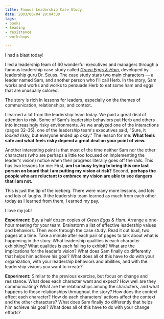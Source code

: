 ```yaml
--- 
title: Famous Leadership Case Study
date: 2003/06/04 20:04:00
tags: 
- books
- leading
- resistance
- workshops

---
```


I had a blast today!

I led a leadership team of 60 wonderful executives and managers through a famous leadership case study called <em><a href="http://www.amazon.com/exec/obidos/ASIN/0394800168/dalehemer-20">Green Eggs &amp; Ham</a></em>, developed by leadership guru <a href="http://www.seuss.org/">Dr. Seuss</a>. The case study stars two main characters — a leader named Sam, and another person who I'll call Herb. In the story, Sam works and works and works to persuade Herb to eat some ham and eggs that are unusually colored.

The story is rich in lessons for leaders, especially on the themes of communication, relationships, and context.

I learned a lot from the leadership team today. We paid a great deal of attention to risk. Some of Sam's leadership behaviors put Herb and others into increasingly risky environments. As we analyzed one of the interactions (pages 32–35), one of the leadership team's executives said, "Sure, it <em>looked</em> risky, but everyone ended up okay." The lesson for me: <strong>What feels safe and what feels risky depend a great deal on your point of view.</strong>

Another interesting point is that most of the time neither Sam nor the other characters (who are perhaps a little too focused on implementing the leader's vision) notice when their progress literally goes off the rails. This has two lessons for me: First, <strong>am I so busy trying to bring this one last person on board that I am putting my vision at risk?</strong> Second, <strong>perhaps the people who are reluctant to embrace my vision are able to see dangers that I am not.</strong>

This is just the tip of the iceberg. There were many more lessons, and lots and lots of laughs. If the leadership team learned as much from each other today as I learned from them, I earned my pay.

I love my job!

<strong>Experiment:</strong> Buy a half dozen copies of <em><a href="http://www.amazon.com/exec/obidos/ASIN/0394800168/dalehemer-20">Green Eggs &amp; Ham</a></em>. Arrange a one-hour meeting for your team. Brainstorm a list of effective leadership values and behaviors. Then work through the case study. Read it out loud, two pages at a time. Take a minute after each pair of pages to talk about what is happening in the story. What leadership qualities is each character exhibiting? What qualities is each failing to exhibit? What are the implications for the leader's vision? What does Sam finally do differently that helps him achieve his goal? What does all of this have to do with your organization, with your leadership behaviors and abilities, and with the leadership visions you want to create?

<strong>Experiment:</strong> Similar to the previous exercise, but focus on change and resistance. What does each character want and expect? How well are they communicating? What are the relationships among the characters, and what happens to those relationships throughout the story? How does the context affect each character? How do each characters' actions affect the context and the other characters? What does Sam finally do differently that helps him achieve his goal? What does all of this have to do with your change efforts?
